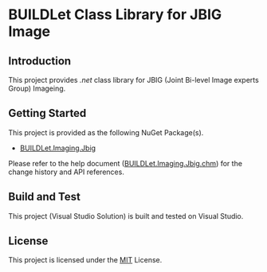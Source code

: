 BUILDLet Class Library for JBIG Image
=====================================

Introduction
------------

This project provides _.net_ class library for JBIG (Joint Bi-level Image experts Group) Imageing.

Getting Started
---------------

This project is provided as the following NuGet Package(s).

- [BUILDLet.Imaging.Jbig](https://www.nuget.org/packages/BUILDLet.Imaging.Jbig/)

Please refer to the help document ([BUILDLet.Imaging.Jbig.chm](./BUILDLet.Imaging.Jbig.Documentation/Help/BUILDLet.Imaging.Jbig.chm)) for the change history and API references.

Build and Test
--------------

This project (Visual Studio Solution) is built and tested on Visual Studio.

License
-------

This project is licensed under the [MIT](https://opensource.org/licenses/MIT) License.
